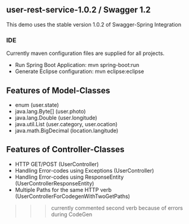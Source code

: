 
## user-rest-service-1.0.2 / Swagger 1.2
This demo uses the stable version 1.0.2 of Swagger-Spring Integration

### IDE
Currently maven configuration files are supplied for all projects.

* Run Spring Boot Application: mvn spring-boot:run
* Generate Eclipse configuration: mvn eclipse:eclipse

Features of Model-Classes
---------------------------------------
* enum (user.state)
* java.lang.Byte[] (user.photo)
* java.lang.Double (user.longitude)
* java.util.List (user.category, user.ocation)
* java.math.BigDecimal (location.langitude)

Features of Controller-Classes
---------------------------------------
* HTTP GET/POST (UserController)
* Handling Error-codes using Exceptions (UserController)
* Handling Error-codes using ResponseEntity (UserControllerResponseEntity)
* Multiple Paths for the same HTTP verb (UserControllerForCodegenWithTwoGetPaths)
>>> currently commented second verb because of errors during CodeGen





